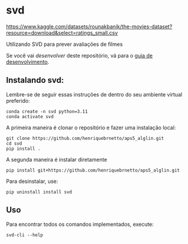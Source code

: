 # svd

https://www.kaggle.com/datasets/rounakbanik/the-movies-dataset?resource=download&select=ratings_small.csv



Utilizando SVD para prever avaliações de filmes

Se você vai *desenvolver* deste repositório, vá para o [guia de desenvolvimento](README_DEV.md).

## Instalando svd:

Lembre-se de seguir essas instruções de dentro do seu ambiente virtual preferido:

    conda create -n svd python=3.11
    conda activate svd

A primeira maneira é clonar o repositório e fazer uma instalação local:

    git clone https://github.com/henriquebrnetto/aps5_alglin.git
    cd svd
    pip install .

A segunda maneira é instalar diretamente

    pip install git+https://github.com/henriquebrnetto/aps5_alglin.git

Para desinstalar, use:

    pip uninstall install svd

## Uso

Para encontrar todos os comandos implementados, execute:

    svd-cli --help

